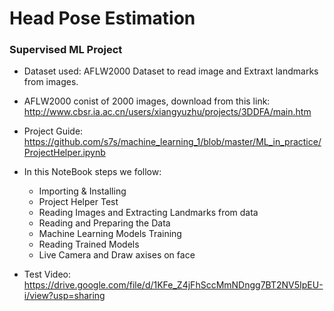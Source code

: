 # Head Pose Estimation
### Supervised ML Project
- Dataset used: AFLW2000 Dataset to read image and Extraxt landmarks from images.
- AFLW2000 conist of 2000 images, download from this link:  
http://www.cbsr.ia.ac.cn/users/xiangyuzhu/projects/3DDFA/main.htm

- Project Guide: https://github.com/s7s/machine_learning_1/blob/master/ML_in_practice/ProjectHelper.ipynb

- In this NoteBook steps we follow:
  - Importing & Installing
  - Project Helper Test
  - Reading Images and Extracting Landmarks from data
  - Reading and Preparing the Data
  - Machine Learning Models Training
  - Reading Trained Models 
  - Live Camera and Draw axises on face


- Test Video: https://drive.google.com/file/d/1KFe_Z4jFhSccMmNDngg7BT2NV5IpEU-i/view?usp=sharing
